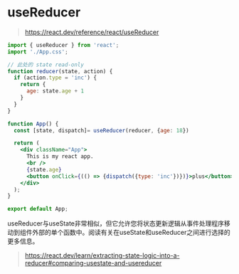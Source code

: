 # useReducer

> https://react.dev/reference/react/useReducer

```jsx
import { useReducer } from 'react';
import './App.css';

// 此处的 state read-only
function reducer(state, action) {
  if (action.type = 'inc') {
    return {
      age: state.age + 1
    }
  }
}

function App() {
  const [state, dispatch]= useReducer(reducer, {age: 18})

  return (
    <div className="App">
      This is my react app.
      <br />
      {state.age}
      <button onClick={(() => {dispatch({type: 'inc'})})}>plus</button>
    </div>
  );
}

export default App;
```

useReducer与useState非常相似，但它允许您将状态更新逻辑从事件处理程序移动到组件外部的单个函数中。阅读有关在useState和useReducer之间进行选择的更多信息。

> https://react.dev/learn/extracting-state-logic-into-a-reducer#comparing-usestate-and-usereducer

